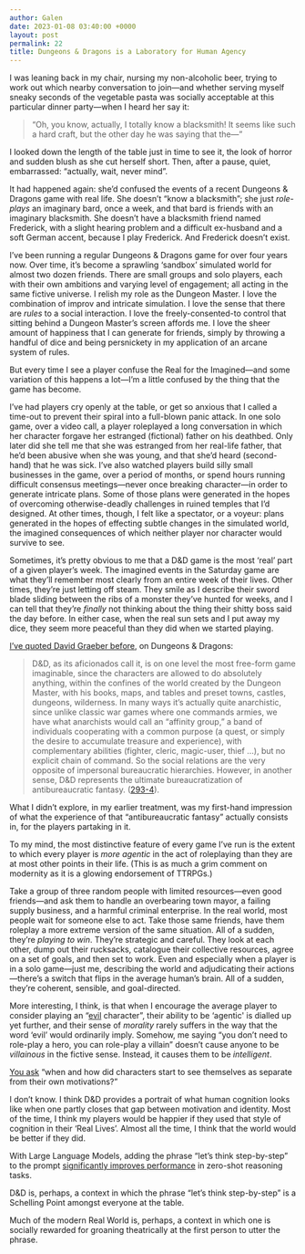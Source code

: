 ```yaml
---
author: Galen
date: 2023-01-08 03:40:00 +0000
layout: post
permalink: 22
title: Dungeons & Dragons is a Laboratory for Human Agency
---
```



I was leaning back in my chair, nursing my non-alcoholic beer, trying to work
out which nearby conversation to join—and whether serving myself sneaky
seconds of the vegetable pasta was socially acceptable at this particular
dinner party—when I heard her say it:

> “Oh, you know, actually, I totally know a blacksmith! It seems like such a
hard craft, but the other day he was saying that the—”

I looked down the length of the table just in time to see it, the look of
horror and sudden blush as she cut herself short. Then, after a pause, quiet,
embarrassed: “actually, wait, never mind”.

It had happened again: she’d confused the events of a recent Dungeons &
Dragons game with real life. She doesn’t “know a blacksmith”; she just _role-
plays_ an imaginary bard, once a week, and that bard is friends with an
imaginary blacksmith. She doesn’t have a blacksmith friend named Frederick,
with a slight hearing problem and a difficult ex-husband and a soft German
accent, because I play Frederick. And Frederick doesn’t exist.

I’ve been running a regular Dungeons & Dragons game for over four years now.
Over time, it’s become a sprawling ‘sandbox’ simulated world for almost two
dozen friends. There are small groups and solo players, each with their own
ambitions and varying level of engagement; all acting in the same fictive
universe. I relish my role as the Dungeon Master. I love the combination of
improv and intricate simulation. I love the sense that there are _rules_ to a
social interaction. I love the freely-consented-to control that sitting behind
a Dungeon Master’s screen affords me. I love the sheer amount of happiness
that I can generate for friends, simply by throwing a handful of dice and
being persnickety in my application of an arcane system of rules.

But every time I see a player confuse the Real for the Imagined—and some
variation of this happens a lot—I’m a little confused by the thing that the
game has become.

I’ve had players cry openly at the table, or get so anxious that I called a
time-out to prevent their spiral into a full-blown panic attack. In one solo
game, over a video call, a player roleplayed a long conversation in which her
character forgave her estranged (fictional) father on his deathbed. Only later
did she tell me that she was estranged from her real-life father, that he’d
been abusive when she was young, and that she’d heard (second-hand) that he
was sick. I’ve also watched players build silly small businesses in the game,
over a period of months, or spend hours running difficult consensus
meetings—never once breaking character—in order to generate intricate plans.
Some of those plans were generated in the hopes of overcoming otherwise-deadly
challenges in ruined temples that I’d designed. At other times, though, I felt
like a spectator, or a voyeur: plans generated in the hopes of effecting
subtle changes in the simulated world, the imagined consequences of which
neither player nor character would survive to see.

Sometimes, it’s pretty obvious to me that a D&D game is the most ‘real’ part
of a given player’s week. The imagined events in the Saturday game are what
they’ll remember most clearly from an entire week of their lives. Other times,
they’re just letting off steam. They smile as I describe their sword blade
sliding between the ribs of a monster they’ve hunted for weeks, and I can tell
that they’re _finally_ not thinking about the thing their shitty boss said the
day before. In either case, when the real sun sets and I put away my dice,
they seem more peaceful than they did when we started playing.

[I’ve quoted David Graeber before](https://angst.blog/12), on Dungeons &
Dragons:

> D&D, as its aficionados call it, is on one level the most free-form game
imaginable, since the characters are allowed to do absolutely anything, within
the confines of the world created by the Dungeon Master, with his books, maps,
and tables and preset towns, castles, dungeons, wilderness. In many ways it’s
actually quite anarchistic, since unlike classic war games where one commands
armies, we have what anarchists would call an “affinity group,” a band of
individuals cooperating with a common purpose (a quest, or simply the desire
to accumulate treasure and experience), with complementary abilities (fighter,
cleric, magic-user, thief …), but no explicit chain of command. So the social
relations are the very opposite of impersonal bureaucratic hierarchies.
However, in another sense, D&D represents the ultimate bureaucratization of
antibureaucratic fantasy. ([293-4](https://worldcat.org/isbn/9781612193748)).

What I didn’t explore, in my earlier treatment, was my first-hand impression
of what the experience of that “antibureaucratic fantasy” actually consists
in, for the players partaking in it.

To my mind, the most distinctive feature of every game I’ve run is the extent
to which every player is _more agentic_ in the act of roleplaying than they
are at most other points in their life. (This is as much a grim comment on
modernity as it is a glowing endorsement of TTRPGs.)

Take a group of three random people with limited resources—even good
friends—and ask them to handle an overbearing town mayor, a failing supply
business, and a harmful criminal enterprise. In the real world, most people
wait for someone else to act. Take those same friends, have them roleplay a
more extreme version of the same situation. All of a sudden, they’re _playing
to win_. They’re strategic and careful. They look at each other, dump out
their rucksacks, catalogue their collective resources, agree on a set of
goals, and then set to work. Even and especially when a player is in a solo
game—just me, describing the world and adjudicating their actions—there’s a
switch that flips in the average human’s brain. All of a sudden, they’re
coherent, sensible, and goal-directed.

More interesting, I think, is that when I encourage the average player to
consider playing an “[evil](https://a.co/d/e5ngzld) character”, their ability
to be ‘agentic' is dialled up yet further, and their sense of _morality_
rarely suffers in the way that the word ‘evil’ would ordinarily imply.
Somehow, me saying “you don’t need to role-play a hero, you can role-play a
villain” doesn’t cause anyone to be _villainous_ in the fictive sense.
Instead, it causes them to be _intelligent_.

[You ask](https://angst.blog/21) “when and how did characters start to see
themselves as separate from their own motivations?”

I don’t know. I think D&D provides a portrait of what human cognition looks
like when one partly closes that gap between motivation and identity. Most of
the time, I think my players would be happier if they used that style of
cognition in their ‘Real Lives’. Almost all the time, I think that the world
would be better if they did.

With Large Language Models, adding the phrase “let’s think step-by-step” to
the prompt [significantly improves
performance](https://arxiv.org/abs/2205.11916) in zero-shot reasoning tasks.

D&D is, perhaps, a context in which the phrase “let’s think step-by-step” is a
Schelling Point amongst everyone at the table.

Much of the modern Real World is, perhaps, a context in which one is socially
rewarded for groaning theatrically at the first person to utter the phrase.

